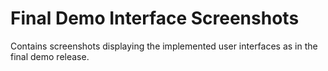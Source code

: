 # Final Demo Interface Screenshots

Contains screenshots displaying the implemented user interfaces as in the final demo release.
